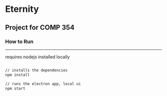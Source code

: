 # Eternity

## Project for COMP 354

### How to Run

----

requires nodejs installed locally

```bash

// installs the dependencies
npm install

// runs the electron app, local ui
npm start

```
